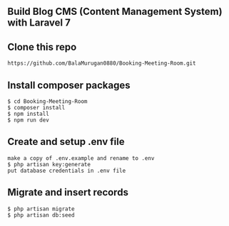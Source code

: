 ## Build Blog CMS (Content Management System) with Laravel 7

## Clone this repo
```
https://github.com/BalaMurugan0880/Booking-Meeting-Room.git
```

## Install composer packages
```
$ cd Booking-Meeting-Room
$ composer install
$ npm install
$ npm run dev
```

## Create and setup .env file
```
make a copy of .env.example and rename to .env
$ php artisan key:generate
put database credentials in .env file
```

## Migrate and insert records
```
$ php artisan migrate
$ php artisan db:seed
```
